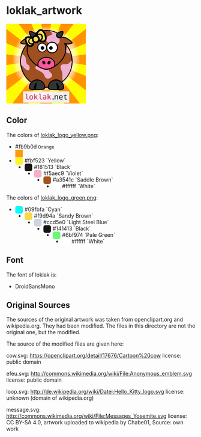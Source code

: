 # loklak_artwork

![alt text](/website%20images/loklak_sticker_yellow.png "loklak logo")

## Color

The colors of [loklak_logo_yellow.png](/website%20images/loklak_sticker_yellow.png):



- #fb9b0d `Orange`  <div  style='width:20px;height:20px;background: #fb9b0d'></div> 
- <div  style='width:20px;height:20px;border-radius:5px;float:left;margin-right:5px;box-shadow:0px 0px 2px 1px rgba(240,240,240,0.4);background: #fbf523'></div>  #fbf523 `Yellow`
- <div  style='width:20px;height:20px;border-radius:5px;float:left;margin-right:5px;box-shadow:0px 0px 2px 1px rgba(240,240,240,0.4);background: #181513'></div> #181513 `Black`
- <div  style='width:20px;height:20px;border-radius:5px;float:left;margin-right:5px;box-shadow:0px 0px 2px 1px rgba(240,240,240,0.4);background: #f5aec9'></div> #f5aec9 `Violet`
- <div  style='width:20px;height:20px;border-radius:5px;float:left;margin-right:5px;box-shadow:0px 0px 2px 1px rgba(240,240,240,0.4);background: #a3541c'></div> #a3541c `Saddle Brown`
- <div  style='width:20px;height:20px;border-radius:5px;float:left;margin-right:5px;box-shadow:0px 0px 2px 1px rgba(240,240,240,0.4);background: #ffffff'></div> #ffffff `White`

The colors of [loklak_logo_green.png](/website%20images/loklak_sticker_green.png):

- <div  style='width:20px;height:20px;border-radius:5px;float:left;margin-right:5px;box-shadow:0px 0px 2px 1px rgba(240,240,240,0.4);background: #09fbfa'></div> #09fbfa `Cyan`
- <div  style='width:20px;height:20px;border-radius:5px;float:left;margin-right:5px;box-shadow:0px 0px 2px 1px rgba(240,240,240,0.4);background: #f9d94a'></div> #f9d94a `Sandy Brown`
- <div  style='width:20px;height:20px;border-radius:5px;float:left;margin-right:5px;box-shadow:0px 0px 2px 1px rgba(240,240,240,0.4);background: #ccd5e0'></div> #ccd5e0 `Light Steel Blue`
- <div  style='width:20px;height:20px;border-radius:5px;float:left;margin-right:5px;box-shadow:0px 0px 2px 1px rgba(240,240,240,0.4);background: #141413'></div> #141413 `Black`
- <div  style='width:20px;height:20px;border-radius:5px;float:left;margin-right:5px;box-shadow:0px 0px 2px 1px rgba(240,240,240,0.4);background: #6bf974'></div> #6bf974 `Pale Green`
- <div  style='width:20px;height:20px;border-radius:5px;float:left;margin-right:5px;box-shadow:0px 0px 2px 1px rgba(240,240,240,0.4);background: #ffffff'></div> #ffffff `White`


## Font

The font of loklak is:

- DroidSansMono

## Original Sources

The sources of the original artwork was taken from openclipart.org and wikipedia.org. They had been modified. The files in this directory are not the original one, but the modified.

The source of the modified files are given here:

cow.svg:
https://openclipart.org/detail/17676/Cartoon%20cow
license: public domain

efeu.svg:
http://commons.wikimedia.org/wiki/File:Anonymous_emblem.svg
license: public domain

loop.svg:
http://de.wikipedia.org/wiki/Datei:Hello_Kitty_logo.svg
license: unknown (domain of wikipedia.org)

message.svg:
http://commons.wikimedia.org/wiki/File:Messages_Yosemite.svg
license: CC BY-SA 4.0, artwork uploaded to wikipedia by Chabe01, Source: own work
